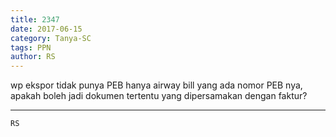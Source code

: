 ```yaml
---
title: 2347
date: 2017-06-15
category: Tanya-SC
tags: PPN
author: RS
---
```


wp ekspor tidak punya PEB hanya airway bill yang ada nomor PEB nya, apakah boleh jadi dokumen tertentu yang dipersamakan dengan faktur?

---



`RS`
